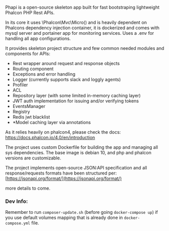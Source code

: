 Phapi is a open-source skeleton app built for fast bootstraping lightweight Phalcon PHP Rest APIs.

In its core it uses \Phalcon\Mvc\Micro() and is heavily dependent on Phalcons dependency injection container, it is dockerized and comes with mysql server and portainer app for monitoring services. Uses a .env for handling all app configurations.

It provides skeleton project structure and few common needed modules and components for APIs:
 - Rest wrapper around request and response objects
 - Routing component
 - Exceptions and error handling
 - Logger (currently supports slack and loggly agents)
 - Profiler
 - ACL
 - Repository layer (with some limited in-memory caching layer)
 - JWT auth implementation for issuing and/or verifying tokens
 - EventsManager
 - Registry
 - Redis jwt blacklist
 - *Model caching layer via annotations


As it relies heavily on phalcon4, please check the docs: https://docs.phalcon.io/4.0/en/introduction

The project uses custom Dockerfile for building the app and managing all sys dependencies. The base image is debian 10, and php and phalcon versions are customizable.
 
The project implements open-source JSON:API specification and all response/requests formats have been structured per:
[https://jsonapi.org/format/](https://jsonapi.org/format/)
 
more details to come.

### Dev Info:
Remember to run `composer-update.sh` (before going `docker-compose up`) if you use default volumes mapping that is already done in `docker-compose.yml` file.